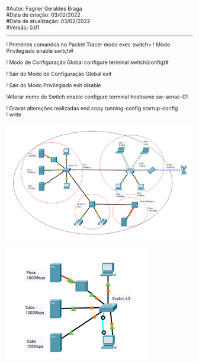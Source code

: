 #Autor: Fagner Geraldes Braga  
#Data de criação: 03/02/2022  
#Data de atualização: 03/02/2022  
#Versão: 0.01  
***

! Primeiros comandos no Packet Tracer
modo exec
switch>
! Modo Privilegiado
enable
switch#

! Modo de Configuração Global
configure terminal
switch(config)#

! Sair do Modo de Configuração Global
exit

! Sair do Modo Privilegiado
exit
disable

!Alterar nome do Switch
enable 
    configure terminal
        hostname sw-senac-01

! Gravar alterações realizadas
end
copy running-config startup-config        
! write


![Markdown][image]

[image]: aula5_1.PNG

![Markdown][image2]

[image2]: aula5_2.PNG    